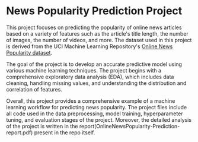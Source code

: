 # News Popularity Prediction Project

This project focuses on predicting the popularity of online news articles based on a variety of features such as the article's title length, the number of images, the number of videos, and more. The dataset used in this project is derived from the UCI Machine Learning Repository's [Online News Popularity dataset](https://archive.ics.uci.edu/ml/datasets/Online+News+Popularity).

The goal of the project is to develop an accurate predictive model using various machine learning techniques. The project begins with a comprehensive exploratory data analysis (EDA), which includes data cleaning, handling missing values, and understanding the distribution and correlation of features.

Overall, this project provides a comprehensive example of a machine learning workflow for predicting news popularity. The project files include all code used in the data preprocessing, model training, hyperparameter tuning, and evaluation stages of the project. Moreover, the detailed analysis of the project is written in the report(OnlineNewsPopularity-Prediction-report.pdf) present in the repo itself.
